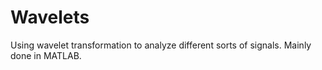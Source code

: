 # Wavelets
Using wavelet transformation to analyze different sorts of signals.
Mainly done in MATLAB.
